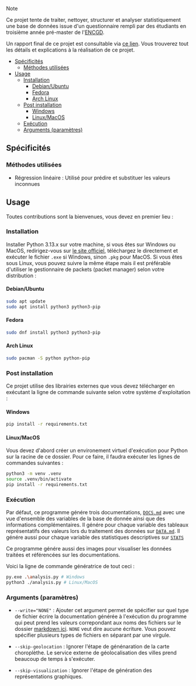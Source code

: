 > [!NOTE]
> Ce projet tente de traiter, nettoyer, structurer et analyser statistiquement une base de données issue d'un questionnaire rempli par des étudiants en troisième année pré-master de l'[ENCGD](https://encgd.uiz.ac.ma/).

Un rapport final de ce projet est consultable via [ce lien](https://walid-projects.notion.site/Projet-ADD-1a529a68f59c805a9e5fcb06292dff3e). Vous trouverez tout les détails et explications à la réalisation de ce projet.

- [Spécificités](#spécificités)
  - [Méthodes utilisées](#méthodes-utilisées)
- [Usage](#usage)
  - [Installation](#installation)
    - [Debian/Ubuntu](#debianubuntu)
    - [Fedora](#fedora)
    - [Arch Linux](#arch-linux)
  - [Post installation](#post-installation)
    - [Windows](#windows)
    - [Linux/MacOS](#linuxmacos)
  - [Exécution](#exécution)
  - [Arguments (paramètres)](#arguments-paramètres)

## Spécificités

### Méthodes utilisées

- Régression linéaire : Utilisé pour prédire et substituer les valeurs inconnues 

## Usage

Toutes contributions sont la bienvenues, vous devez en premier lieu :

### Installation

Installer Python 3.13.x sur votre machine, si vous êtes sur Windows ou MacOS, redirigez-vous sur [le site officiel](https://www.python.org/downloads), téléchargez le directement et exécuter le fichier `.exe` si Windows, sinon `.pkg` pour MacOS. Si vous êtes sous Linux, vous pouvez suivre la même étape mais il est préférable d'utiliser le gestionnaire de packets (packet manager) selon votre distribution :

#### Debian/Ubuntu

```bash
sudo apt update
sudo apt install python3 python3-pip
```

#### Fedora

```bash
sudo dnf install python3 python3-pip
```

#### Arch Linux

```bash
sudo pacman -S python python-pip
```

### Post installation

Ce projet utilise des librairies externes que vous devez télécharger en exécutant la ligne de commande suivante selon votre système d'exploitation :

#### Windows

```bash
pip install -r requirements.txt
```

#### Linux/MacOS

Vous devez d'abord créer un environement virtuel d'exécution pour Python sur la racine de ce dossier. Pour ce faire, il faudra exécuter les lignes de commandes suivantes :

```bash
python3 -m venv .venv
source .venv/bin/activate
pip install -r requirements.txt
```

### Exécution

Par défaut, ce programme génére trois documentations, [`DOCS.md`](./markdown/DOCS.md) avec une vue d'ensemble des variables de la base de donnée ainsi que des informations complémentaires. Il génére pour chaque variable des tableaux représentatifs des valeurs lors du traitement des données sur [`DATA.md`](./markdown/DATA.md). Il génére aussi pour chaque variable des statistiques descriptives sur [`STATS`](./markdown/STATS.md)

Ce programme génére aussi des images pour visualiser les données traitées et référencées sur les documentations.

Voici la ligne de commande génératrice de tout ceci :

```bash
py.exe .\analysis.py # Windows
python3 ./analysis.py # Linux/MacOS
```

### Arguments (paramètres)

- `--write="NONE"` : Ajouter cet argument permet de spécifier sur quel type de fichier écrire la documentation générée à l'exécution du programme qui peut prend les valeurs correpondant aux noms des fichiers sur le dossier [markdown ici](./markdown). `NONE` veut dire aucune écriture. Vous pouvez spécifier plusieurs types de fichiers en séparant par une virgule.

- `--skip-geolocation` : Ignorer l'étape de génénaration de la carte choroplèthe. Le service externe de géolocalisation des villes prend beaucoup de temps à s'exécuter.

- `--skip-visualization` : Ignorer l'étape de génération des représentations graphiques.
